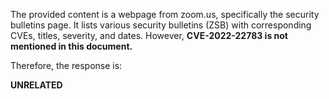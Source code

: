 The provided content is a webpage from zoom.us, specifically the security bulletins page. It lists various security bulletins (ZSB) with corresponding CVEs, titles, severity, and dates. However, **CVE-2022-22783 is not mentioned in this document.**

Therefore, the response is:

**UNRELATED**
